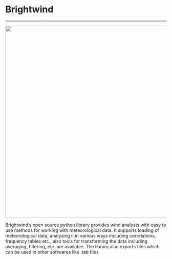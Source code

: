 # Brightwind
--------------

<p align="center">
  <img src="https://github.com/brightwindanalysis/brightwind/issues/1#issue-361326189" height="600" width="800">
</p>



Brightwind’s open source python library provides wind analysts with easy to use methods for working with meteorological data. It supports loading of meteorological data, analysing it in various ways including correlations, frequency tables etc., also tools for transforming the data including averaging, filtering, etc. are available. The library also exports files which can be used in other softwares like .tab files

